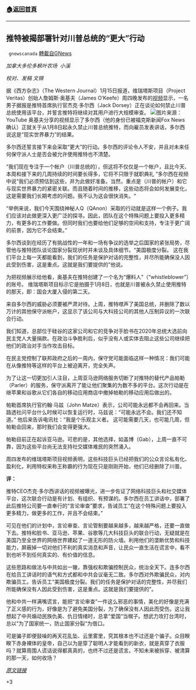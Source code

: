###  [:house:返回首頁](https://github.com/ourhimalayas/txt)
---

## 推特被揭部署针对川普总统的“更大”行动
` gnewscanada` [轉載自GNews](https://gnews.org/zh-hans/758046/)

*加拿大多伦多枫叶农场  小溪*

*校对、发稿 文锦*

据《西方杂志》（The Western Journal）1月15日报道，维瑞塔斯项目（Project Veritas）创始人詹姆斯·奥基夫（James O’Keefe）周四晚发布的[视频](https://www.youtube.com/watch?v=ZFhHg8QXTE8&amp;feature=emb_logo)显示，一名男子据报是推特首席执行官杰克·多尔西（Jack Dorsey）正在谈论如何禁止川普总统使用该平台，并誓言推特将继续对其用户进行大规模审查。
![]()![](https://gnews.org/wp-content/uploads/2021/01/屏幕截图418.png)图片来源： YouTube
奥基夫分享的视频显示了多尔西（他的身份已被福克斯新闻Fox News确认）正就关于从1月8日起永久禁止川普总统推特，而向雇员发表讲话，多尔西说这是“现实世界暴力”的结果。

多尔西还誓言接下来会采取“更大”的行动。多尔西的评论令人不安，并且对未来任何保守派人士是否会被允许使用推特也不清楚。

“我们现在专注于一个帐户（川普总统的），但这将不仅仅是一个帐户，且比今天、本周和接下来的几周持续的时间要长得多，它将不只限于就职典礼 ”多尔西在视频中说“我们必须预估到这些，并为此做好准备。当然，重点是（川普的帐户）和它与现实世界暴力的紧密关联。而且随着时间的推移，这些动态将会如何发展变化，这是需要我们长期考虑的问题。我不认为这会很快消失。“

“举例来说，我们今天围绕神秘人Q（QAnon）采取的行动就是这样一个例子。我们应该对此做更深入更广泛的探寻。因此，团队在这个特殊问题上要投入更多精力，有更多的工作要做。但同时我们也要给他们足够的空间和支持，专注于更广阔的前景，因为它不会结束。”

多尔西谈到在经历了有挑战性的一年和一场有争议的选举之后国家的紧张局势，尽管他与推特团队谈论国家分裂现状时并未谈及具体细节。“美国极度分裂。 这在我们平台上每一天都能看到，我们的任务是保护对话的完整性，并尽所能确保没人因此受到伤害，这是重点。这就是我们要提供的”他说。

为把视频展示给他看，奥基夫在推特创建了一个名为“爆料人”（“whistleblower”）的账号。 维瑞塔斯项目标示它是拍摄于1月8日，也就是川普被永久禁止使用推特的那天，即：国会大厦入侵的第二天。

来自多尔西的威胁必须要被严肃对待。上周，推特噤声了美国总统，并删除了数以万计的其他保守派帐户，这显示了该公司与大科技公司的其他人压制异议的一次联合行动。

我们知道，总部位于硅谷的这家公司和它的竞争对手脸书在2020年总统大选前向民主党人大量捐款。在政治斗争胜利后，似乎没有人或实体去阻止这些公司继续把他们的政治对手当作攻击目标。

在民主党控制了联邦政府之后的一周内，保守党可能面临这样一种情况：我们可能在从像推特等这样的平台上被迫离开，完全失声。

为了让这一切更加引人注目，上周亚马逊网络服务切断了对推特的替代产品帕勒（Parler）的服务，保守派离开了能让他们聚集的为数不多的平台。这次行动是在继苹果和谷歌从它们各自的移动应用商店中撤掉帕勒的移动应用后做出的。

帕勒首席执行官约翰·马兹（John Matze）表示，公司可能永远都不会再回来。当路透社问平台什么时候可以恢复运行时，马兹说：“可能永远不会。我们还不知道。” 他后来告诉电讯社：“我是个乐观主义者。 这可能需要几天，也可能几周，但帕勒会回来，那时我们会变得更强大。

帕勒目前正在起诉亚马逊。可悲的是，其他选择，如盖博（Gab），上周一直不可靠，因为这些平台尚无法支持社交媒体难民的突然涌入。

周四发布的维瑞塔斯项目视频表明，这些科技巨头已经把我们的公众言论私有化、盈利化，利用特权来称王称霸的行为现在只是刚刚开始，他们已经删除了川普。

**评：**

推特CEO杰克·多尔西讲话的视频被曝光，进一步佐证了网络科技巨头和社交媒体平台，这次联合行动是有计划、有组织、有预谋的。多尔西在员工讲话中，部署了此后推特公司要一直奉行的“言论审查”要求，告诫员工“在这个特殊问题上要投入更多精力，做更多的工作，并且不会结束。”

可见在他们的计划中，言论审查、言论管制要越来越多，越来越严格，还要一直做下去。推特和脸书、亚马逊、苹果、谷歌等几大科技巨头的联合行动，无疑就是在美国乃至全世界的网络世界建起了一道无形的防火墙。利用他们的垄断优势和科技能力，屏蔽掉一切对他们不利的真实消息和声音，让民众一直生活在谎言中，看不到也听不到任何真实的、有价值的信息。

这些思路和做法与中共如出一辙，靠强权和欺骗控制民众，统治全天下。连多尔西在给员工讲话时的语气和方式都和中共会议毫无二致。多尔西对外欺骗民众，对内欺骗员工。告诉员工“美国极度分裂。我们的任务是保护对话的完整性，并尽我们所能确保没有人因此受到伤害，这是重点。这就是我们要提供的”。

他和中共一样满嘴谎言，能把“言论审查”一件这么邪恶的事情，美化的好像是充满了正义感的行为，好像是为了避免美国分裂，为了确保没有人因此而受伤。这让我想起了中共煽动民族仇美、仇日情绪时，总拿“爱国“当幌子。想武力攻打台湾时，总以”为了国家统一，防止国家分裂“为借口。

可是骗子即便鼓噪的再天花乱坠、云里雾里，究其根本也不过还是个骗子。众目睽睽下赤身裸体的皇帝，自己以为是穿了聪明人才能看到的新衣，就是真穿了衣服吗？就算周围人谎话说得都真真的，也终不过还是谎言。不知未来被拆穿、被清算的那一天，如何收场？

*[原文链接](https://www.westernjournal.com/twitter-whistleblower-leaks-shocking-video-ceo-telling-staff-actions-will-much-bigger-trump-ban/?utm_source=push&amp;utm_medium=westernjournalism&amp;utm_content=2021-01-13&amp;utm_campaign=pushtraffic)*

+3
